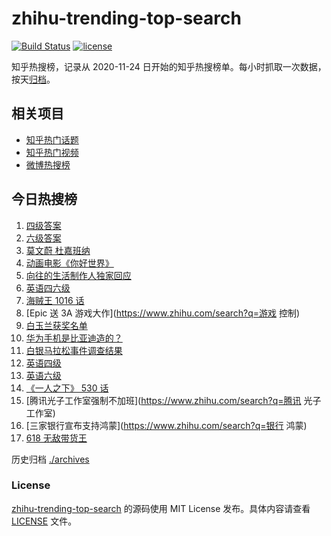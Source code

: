 # zhihu-trending-top-search

[![Build Status](https://github.com/justjavac/zhihu-trending-top-search/workflows/ci/badge.svg?branch=main)](https://github.com/justjavac/zhihu-trending-top-search/actions)
[![license](https://img.shields.io/github/license/justjavac/zhihu-trending-top-search)](https://github.com/justjavac/zhihu-trending-top-search/blob/main/LICENSE)

知乎热搜榜，记录从 2020-11-24 日开始的知乎热搜榜单。每小时抓取一次数据，按天[归档](./archives)。

## 相关项目

- [知乎热门话题](https://github.com/justjavac/zhihu-trending-hot-questions)
- [知乎热门视频](https://github.com/justjavac/zhihu-trending-hot-video)
- [微博热搜榜](https://github.com/justjavac/weibo-trending-hot-search)

## 今日热搜榜

<!-- BEGIN -->
<!-- 最后更新时间 Sat Jun 12 2021 19:04:35 GMT+0800 (China Standard Time) -->

1. [四级答案](https://www.zhihu.com/search?q=四级答案)
2. [六级答案](https://www.zhihu.com/search?q=六级答案)
3. [莫文蔚 杜嘉班纳](https://www.zhihu.com/search?q=莫文蔚)
4. [动画电影《你好世界》](https://www.zhihu.com/search?q=你好世界)
5. [向往的生活制作人独家回应](https://www.zhihu.com/search?q=向往的生活)
6. [英语四六级](https://www.zhihu.com/search?q=四六级)
7. [海贼王 1016 话](https://www.zhihu.com/search?q=海贼王)
8. [Epic 送 3A 游戏大作](https://www.zhihu.com/search?q=游戏 控制)
9. [白玉兰获奖名单](https://www.zhihu.com/search?q=白玉兰)
10. [华为手机是比亚迪造的？](https://www.zhihu.com/search?q=华为手机)
11. [白银马拉松事件调查结果](https://www.zhihu.com/search?q=甘肃白银马拉松)
12. [英语四级](https://www.zhihu.com/search?q=英语四级)
13. [英语六级](https://www.zhihu.com/search?q=英语六级)
14. [《一人之下》 530 话](https://www.zhihu.com/search?q=一人之下)
15. [腾讯光子工作室强制不加班](https://www.zhihu.com/search?q=腾讯 光子工作室)
16. [三家银行宣布支持鸿蒙](https://www.zhihu.com/search?q=银行 鸿蒙)
17. [618 无敌带货王](https://www.zhihu.com/search?q=脑洞)

<!-- END -->

历史归档 [./archives](./archives)

### License

[zhihu-trending-top-search](https://github.com/justjavac/zhihu-trending-top-search)
的源码使用 MIT License 发布。具体内容请查看 [LICENSE](./LICENSE) 文件。
